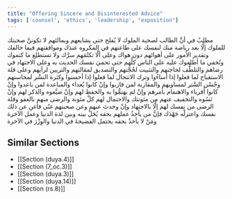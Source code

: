 ```yaml
---
title: "Offering Sincere and Disinterested Advice"
tags: ['counsel', 'ethics', 'leadership', "exposition"]
---
```


 مطلبٌ في أنَّ الطالب لصحبة الملوك لا يُفلح حتى يشايعهم ويمالئهم لا تكوننَّ صحبتك للملوك إلَّا بعد رياضة منك لنفسك على طاعتهم في المكروه عندَك وموافقتهم فيما خالفك وتقدير الأمور على أهوائهم دون هواك وعلى ألَّا تكتُمَهم سرَّك ولا تستطلِع ما كتموك وتُخفي ما أطلعوك عليه على الناس كلِّهم حتى تحميَ نفسك الحديث به وعلى الاجتهاد في رضاهم والتلطُّف لحاجتهم والتثبيت لحُجَّتهم والتصديق لمقالتهم والتزيين لرأيهم وعلى قلة الاستقباح لما فعلوا إذا أساءُوا وترك الانتحال لما فعلوا إذا أحسنوا وكثرة النشْر لمحاسنهم وحُسْن السَّتر لمساويهم والمقاربة لمن قاربوا وإنْ كانوا بُعداء والمباعدة لمن باعدوا وإنْ كانوا أَقرباء والاهتمام بأمرهم وإنْ لم يهتمُّوا به والحفظ لهم وإنْ ضيَّعوه والذكر لهم وإنْ نَسُوه والتخفيف عنهم من مئونتك والاحتمال لهم كلَّ مئونة والرضى منهم بالعفو وقلة الرضى من نفسك لهم إلَّا بالاجتهاد  وإنْ وجدتَ عنهم وعن صحبتهم غنًى فأغنِ عن ذلك نفسك واعتزلْه جَهْدَك  فإنَّ من يأخذُ عملهم بحقه يُحَلْ بينه وبين لذة الدنيا وعمل الآخرة ومَنْ لا يأخذُ بحقه يحتمل الفضيحةَ في الدنيا والوِزْرَ في الآخرة

## Similar Sections
- [[Section (duya.4)]]
 - [[Section (7_oc.3)]]
 - [[Section (duya.3)]]
 - [[Section (duya.14)]]
 - [[Section (rs.8)]]
